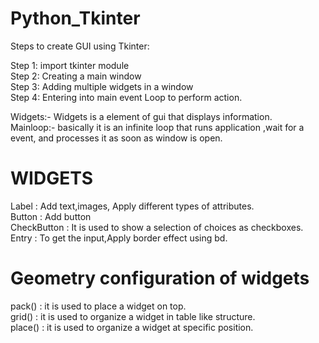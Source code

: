# Python_Tkinter
Steps to create GUI using Tkinter:

Step 1: import tkinter module</br>
Step 2: Creating a main window</br>
Step 3: Adding multiple widgets in a window</br>
Step 4: Entering into main event Loop to perform action.

Widgets:- Widgets is a element of gui that displays information.</br>
Mainloop:- basically it is an infinite loop that runs application ,wait for a event, and processes it as soon as window is open. 
<H1> WIDGETS</H1>
Label : Add text,images, Apply different types of attributes.</br>
Button : Add button</br>
CheckButton : It is used to show a selection of choices as checkboxes.</br>
Entry : To get the input,Apply border effect using bd.</br>

<H1> Geometry configuration of widgets</H1>
pack() : it is used to place a widget on top.</br>
grid() : it is used to organize a widget in table like structure.</br>
place() : it is used to organize a widget at specific position. 
